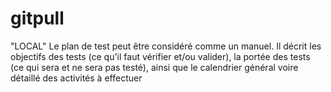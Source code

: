 # gitpull

"LOCAL"
Le plan de test peut être considéré comme un manuel. Il décrit les
objectifs des tests (ce qu'il faut vérifier et/ou valider), la portée des
tests (ce qui sera et ne sera pas testé), ainsi que le calendrier général
voire détaillé des activités à effectuer
